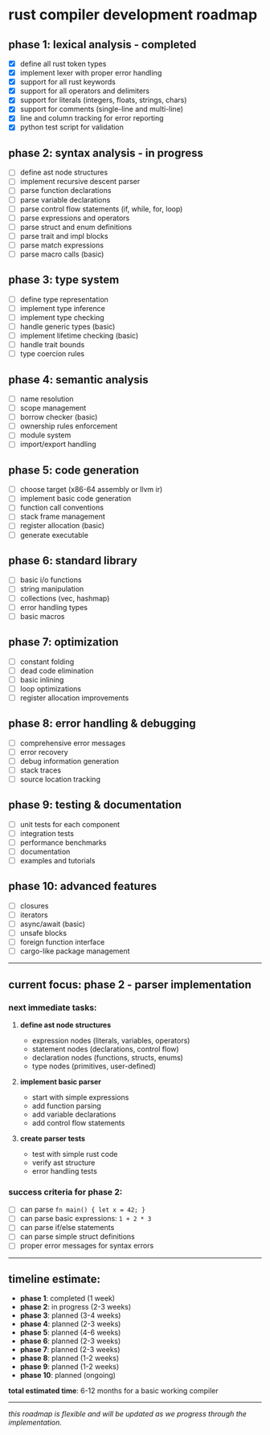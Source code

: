 # rust compiler development roadmap

## phase 1: lexical analysis - completed
- [x] define all rust token types
- [x] implement lexer with proper error handling
- [x] support for all rust keywords
- [x] support for all operators and delimiters
- [x] support for literals (integers, floats, strings, chars)
- [x] support for comments (single-line and multi-line)
- [x] line and column tracking for error reporting
- [x] python test script for validation

## phase 2: syntax analysis - in progress
- [ ] define ast node structures
- [ ] implement recursive descent parser
- [ ] parse function declarations
- [ ] parse variable declarations
- [ ] parse control flow statements (if, while, for, loop)
- [ ] parse expressions and operators
- [ ] parse struct and enum definitions
- [ ] parse trait and impl blocks
- [ ] parse match expressions
- [ ] parse macro calls (basic)

## phase 3: type system
- [ ] define type representation
- [ ] implement type inference
- [ ] implement type checking
- [ ] handle generic types (basic)
- [ ] implement lifetime checking (basic)
- [ ] handle trait bounds
- [ ] type coercion rules

## phase 4: semantic analysis
- [ ] name resolution
- [ ] scope management
- [ ] borrow checker (basic)
- [ ] ownership rules enforcement
- [ ] module system
- [ ] import/export handling

## phase 5: code generation
- [ ] choose target (x86-64 assembly or llvm ir)
- [ ] implement basic code generation
- [ ] function call conventions
- [ ] stack frame management
- [ ] register allocation (basic)
- [ ] generate executable

## phase 6: standard library
- [ ] basic i/o functions
- [ ] string manipulation
- [ ] collections (vec, hashmap)
- [ ] error handling types
- [ ] basic macros

## phase 7: optimization
- [ ] constant folding
- [ ] dead code elimination
- [ ] basic inlining
- [ ] loop optimizations
- [ ] register allocation improvements

## phase 8: error handling & debugging
- [ ] comprehensive error messages
- [ ] error recovery
- [ ] debug information generation
- [ ] stack traces
- [ ] source location tracking

## phase 9: testing & documentation
- [ ] unit tests for each component
- [ ] integration tests
- [ ] performance benchmarks
- [ ] documentation
- [ ] examples and tutorials

## phase 10: advanced features
- [ ] closures
- [ ] iterators
- [ ] async/await (basic)
- [ ] unsafe blocks
- [ ] foreign function interface
- [ ] cargo-like package management

---

## current focus: phase 2 - parser implementation

### next immediate tasks:
1. **define ast node structures**
   - expression nodes (literals, variables, operators)
   - statement nodes (declarations, control flow)
   - declaration nodes (functions, structs, enums)
   - type nodes (primitives, user-defined)

2. **implement basic parser**
   - start with simple expressions
   - add function parsing
   - add variable declarations
   - add control flow statements

3. **create parser tests**
   - test with simple rust code
   - verify ast structure
   - error handling tests

### success criteria for phase 2:
- [ ] can parse `fn main() { let x = 42; }`
- [ ] can parse basic expressions: `1 + 2 * 3`
- [ ] can parse if/else statements
- [ ] can parse simple struct definitions
- [ ] proper error messages for syntax errors

---

## timeline estimate:
- **phase 1**: completed (1 week)
- **phase 2**: in progress (2-3 weeks)
- **phase 3**: planned (3-4 weeks)
- **phase 4**: planned (2-3 weeks)
- **phase 5**: planned (4-6 weeks)
- **phase 6**: planned (2-3 weeks)
- **phase 7**: planned (2-3 weeks)
- **phase 8**: planned (1-2 weeks)
- **phase 9**: planned (1-2 weeks)
- **phase 10**: planned (ongoing)

**total estimated time**: 6-12 months for a basic working compiler

---

*this roadmap is flexible and will be updated as we progress through the implementation.* 
